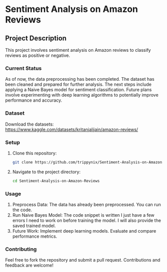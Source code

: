 # Sentiment Analysis on Amazon Reviews

## Project Description

This project involves sentiment analysis on Amazon reviews to classify reviews as positive or negative. 

### Current Status

As of now, the data preprocessing has been completed. The dataset has been cleaned and prepared for further analysis. 
The next steps include applying a Naive Bayes model for sentiment classification. Future plans involve experimenting with deep learning algorithms to potentially improve performance and accuracy.

### Dataset

Download the datasets:
https://www.kaggle.com/datasets/kritanjalijain/amazon-reviews/

### Setup

1. Clone this repository:

	```bash
	git clone https://github.com/trippynix/Sentiment-Analysis-on-Amazon-Reviews.git

2. Navigate to the project directory:
	```bash
	cd Sentiment-Analysis-on-Amazon-Reviews

### Usage

1. Preprocess Data: The data has already been preprocessed. You can run the code.
2. Run Naive Bayes Model: The code snippet is written I just have a few errors I need to work on before training the model. I will also provide the saved trained model.
3. Future Work: 
	Implement deep learning models.
	Evaluate and compare performance metrics.

### Contributing

Feel free to fork the repository and submit a pull request. Contributions and feedback are welcome!

